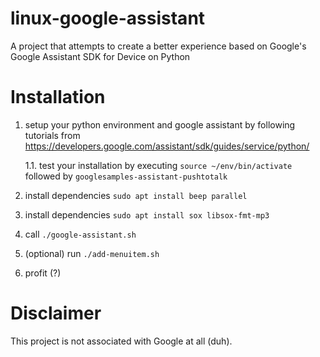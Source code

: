 # linux-google-assistant
A project that attempts to create a better experience based on Google's Google Assistant SDK for Device on Python

# Installation
1. setup your python environment and google assistant by following tutorials from https://developers.google.com/assistant/sdk/guides/service/python/

    1.1. test your installation by executing `source ~/env/bin/activate` followed by `googlesamples-assistant-pushtotalk`
    
2. install dependencies `sudo apt install beep parallel`

3. install dependencies `sudo apt install sox libsox-fmt-mp3`

4. call `./google-assistant.sh`

5. (optional) run `./add-menuitem.sh`

6. profit (?)

# Disclaimer
This project is not associated with Google at all (duh).
